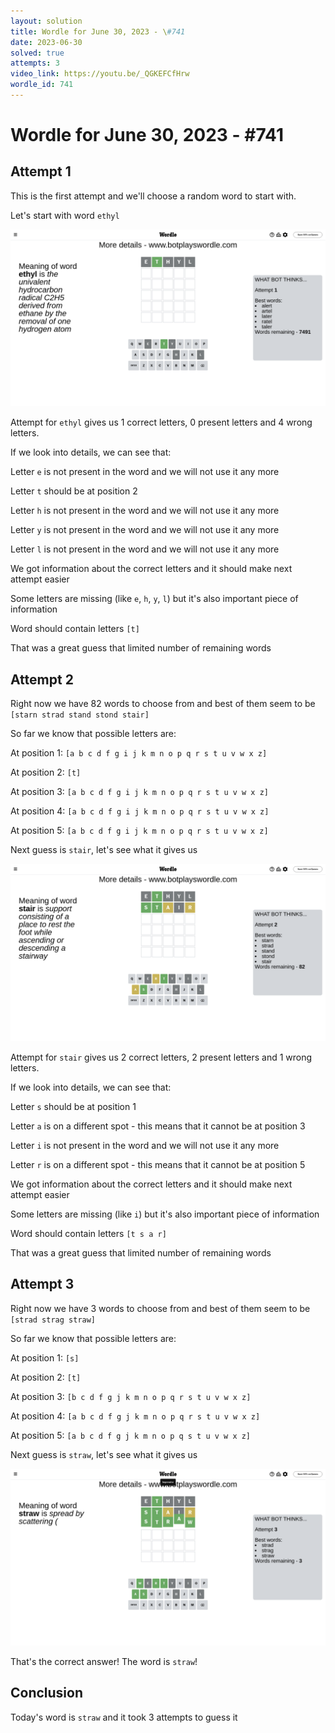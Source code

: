 ```yaml
---
layout: solution
title: Wordle for June 30, 2023 - \#741
date: 2023-06-30
solved: true
attempts: 3
video_link: https://youtu.be/_QGKEFCfHrw
wordle_id: 741
---
```


# Wordle for June 30, 2023 - \#741

## Attempt 1

This is the first attempt and we'll choose a random word to start with.

Let's start with word `ethyl`

![Attempt 1](2023-06-30/attempt-1.png)

Attempt for `ethyl` gives us 1 correct letters, 0 present letters and 4 wrong letters.

If we look into details, we can see that:

Letter `e` is not present in the word and we will not use it any more

Letter `t` should be at position 2

Letter `h` is not present in the word and we will not use it any more

Letter `y` is not present in the word and we will not use it any more

Letter `l` is not present in the word and we will not use it any more

We got information about the correct letters and it should make next attempt easier

Some letters are missing (like `e`, `h`, `y`, `l`) but it's also important piece of information

Word should contain letters `[t]`

That was a great guess that limited number of remaining words



## Attempt 2

Right now we have 82 words to choose from and best of them seem to be `[starn strad stand stond stair]`

So far we know that possible letters are:

At position 1: `[a b c d f g i j k m n o p q r s t u v w x z]`

At position 2: `[t]`

At position 3: `[a b c d f g i j k m n o p q r s t u v w x z]`

At position 4: `[a b c d f g i j k m n o p q r s t u v w x z]`

At position 5: `[a b c d f g i j k m n o p q r s t u v w x z]`

Next guess is `stair`, let's see what it gives us

![Attempt 2](2023-06-30/attempt-2.png)

Attempt for `stair` gives us 2 correct letters, 2 present letters and 1 wrong letters.

If we look into details, we can see that:

Letter `s` should be at position 1

Letter `a` is on a different spot - this means that it cannot be at position 3

Letter `i` is not present in the word and we will not use it any more

Letter `r` is on a different spot - this means that it cannot be at position 5

We got information about the correct letters and it should make next attempt easier

Some letters are missing (like `i`) but it's also important piece of information

Word should contain letters `[t s a r]`

That was a great guess that limited number of remaining words



## Attempt 3

Right now we have 3 words to choose from and best of them seem to be `[strad strag straw]`

So far we know that possible letters are:

At position 1: `[s]`

At position 2: `[t]`

At position 3: `[b c d f g j k m n o p q r s t u v w x z]`

At position 4: `[a b c d f g j k m n o p q r s t u v w x z]`

At position 5: `[a b c d f g j k m n o p q s t u v w x z]`

Next guess is `straw`, let's see what it gives us

![Attempt 3](2023-06-30/attempt-3.png)

That's the correct answer! The word is `straw`!

## Conclusion

Today's word is `straw` and it took 3 attempts to guess it


